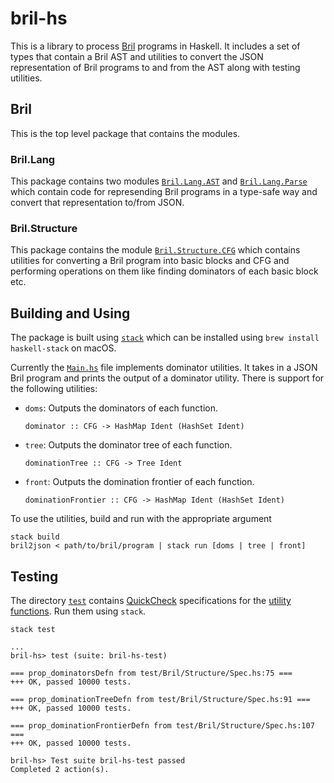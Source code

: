 # bril-hs

This is a library to process [Bril](https://capra.cs.cornell.edu/bril/) programs
in Haskell. It includes a set of types that contain a Bril AST and utilities
to convert the JSON representation of Bril programs to and from the AST along with
testing utilities.

## Bril

This is the top level package that contains the modules.

### Bril.Lang

This package contains two modules [`Bril.Lang.AST`](src/Bril/Lang/AST.hs) and
[`Bril.Lang.Parse`](src/Bril/Lang/Parse.hs) which contain code for
represending Bril programs in a type-safe way and convert that
representation to/from JSON.

### Bril.Structure

This package contains the module [`Bril.Structure.CFG`](src/Bril/Structure/CFG.hs)
which contains utilities for converting a Bril program into basic blocks and CFG
and performing operations on them like finding dominators of each basic
block etc.

## Building and Using

The package is built using [`stack`](https://docs.haskellstack.org/en/stable/README/)
which can be installed using `brew install haskell-stack` on macOS.

Currently the [`Main.hs`](app/Main.hs) file implements dominator utilities. It takes in
a JSON Bril program and prints the output of a dominator utility. There is
support for the following utilities:

* `doms`: Outputs the dominators of each function.

  `dominator :: CFG -> HashMap Ident (HashSet Ident)`

* `tree`: Outputs the dominator tree of each function.

  `dominationTree :: CFG -> Tree Ident`

* `front`: Outputs the domination frontier of each function.

  `dominationFrontier :: CFG -> HashMap Ident (HashSet Ident)`

To use the utilities, build and run with the appropriate argument

```
stack build
bril2json < path/to/bril/program | stack run [doms | tree | front]
```

## Testing

The directory [`test`](test/) contains [QuickCheck](https://hackage.haskell.org/package/QuickCheck)
specifications for the [utility functions](test/Bril/Structure/Spec.hs). Run them using `stack`.

```
stack test

...
bril-hs> test (suite: bril-hs-test)

=== prop_dominatorsDefn from test/Bril/Structure/Spec.hs:75 ===
+++ OK, passed 10000 tests.

=== prop_dominationTreeDefn from test/Bril/Structure/Spec.hs:91 ===
+++ OK, passed 10000 tests.

=== prop_dominationFrontierDefn from test/Bril/Structure/Spec.hs:107 ===
+++ OK, passed 10000 tests.

bril-hs> Test suite bril-hs-test passed
Completed 2 action(s).
```
